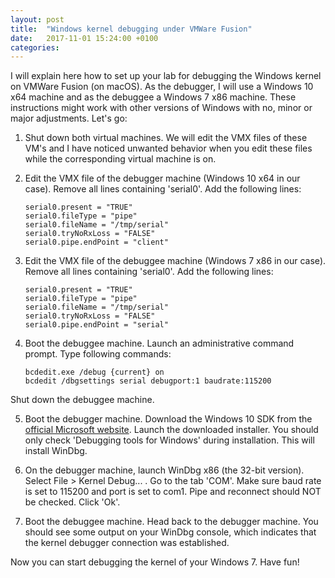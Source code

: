 ```yaml
---
layout: post
title:  "Windows kernel debugging under VMWare Fusion"
date:   2017-11-01 15:24:00 +0100
categories: 
---
```


I will explain here how to set up your lab for debugging the Windows kernel on VMWare Fusion (on macOS). As the debugger, I will use a Windows 10 x64 machine and as the debuggee a Windows 7 x86 machine. These instructions might work with other versions of Windows with no, minor or major adjustments. Let's go:

1. Shut down both virtual machines. We will edit the VMX files of these VM's and I have noticed unwanted behavior when you edit these files while the corresponding virtual machine is on.

2. Edit the VMX file of the debugger machine (Windows 10 x64 in our case). Remove all lines containing 'serial0'. Add the following lines:

	```
	serial0.present = "TRUE"
	serial0.fileType = "pipe"
	serial0.fileName = "/tmp/serial"
	serial0.tryNoRxLoss = "FALSE"
	serial0.pipe.endPoint = "client"
	```

3. Edit the VMX file of the debuggee machine (Windows 7 x86 in our case). Remove all lines containing 'serial0'. Add the following lines:


	```
	serial0.present = "TRUE"
	serial0.fileType = "pipe"
	serial0.fileName = "/tmp/serial"
	serial0.tryNoRxLoss = "FALSE"
	serial0.pipe.endPoint = "serial"
	```

4. Boot the debuggee machine. Launch an administrative command prompt. Type following commands:

	```
	bcdedit.exe /debug {current} on 
	bcdedit /dbgsettings serial debugport:1 baudrate:115200
	```

  Shut down the debuggee machine.

5. Boot the debugger machine. Download the Windows 10 SDK from the [official Microsoft website](https://developer.microsoft.com/en-us/windows/downloads/windows-10-sdk). Launch the downloaded installer. You should only check 'Debugging tools for Windows' during installation. This will install WinDbg.

6. On the debugger machine, launch WinDbg x86 (the 32-bit version). Select File > Kernel Debug... . Go to the tab 'COM'. Make sure baud rate is set to 115200 and port is set to com1. Pipe and reconnect should NOT be checked. Click 'Ok'.

7. Boot the debuggee machine. Head back to the debugger machine. You should see some output on your WinDbg console, which indicates that the kernel debugger connection was established.

Now you can start debugging the kernel of your Windows 7. Have fun!
